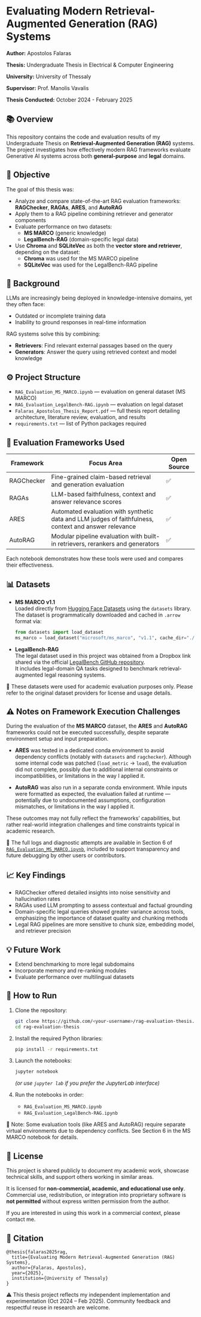 # Evaluating Modern Retrieval-Augmented Generation (RAG) Systems 

**Author:** Apostolos Falaras

**Thesis:** Undergraduate Thesis in Electrical & Computer Engineering

**University:** University of Thessaly

**Supervisor:** Prof. Manolis Vavalis

**Thesis Conducted:** October 2024 - February 2025


## 📚 Overview

This repository contains the code and evaluation results of my Undergraduate Thesis on **Retrieval-Augmented Generation (RAG)** systems. The project investigates how effectively modern RAG frameworks evaluate Generative AI systems across both **general-purpose** and **legal** domains.


## 🎯 Objective

The goal of this thesis was:
- Analyze and compare state-of-the-art RAG evaluation frameworks: **RAGChecker**, **RAGAs**, **ARES**, and **AutoRAG**
- Apply them to a RAG pipeline combining retriever and generator components
- Evaluate performance on two datasets:
    -  **MS MARCO** (generic knowledge)
    -  **LegalBench-RAG** (domain-specific legal data)
- Use **Chroma** and **SQLiteVec** as both the **vector store and retriever**, depending on the dataset:
    - **Chroma** was used for the MS MARCO pipeline
    - **SQLiteVec** was used for the LegalBench-RAG pipeline


## 🧠 Background

LLMs are increasingly being deployed in knowledge-intensive domains, yet they often face:
- Outdated or incomplete training data
- Inability to ground responses in real-time information

RAG systems solve this by combining:
- **Retrievers**: Find relevant external passages based on the query
- **Generators**: Answer the query using retrieved context and model knowledge


## ⚙️ Project Structure

- `RAG_Evaluation_MS_MARCO.ipynb` — evaluation on general dataset (MS MARCO)
- `RAG_Evaluation_LegalBench-RAG.ipynb` — evaluation on legal dataset
- `Falaras_Apostolos_Thesis_Report.pdf` — full thesis report detailing architecture, literature review, evaluation, and results
- `requirements.txt` — list of Python packages required


## 🧪 Evaluation Frameworks Used

| Framework    | Focus Area                                                          | Open Source  |
| ---------------- | ------------------------------------------------ | ----------------- |
| RAGChecker | Fine-grained claim-based retrieval and generation evaluation    |  ✅ |  
| RAGAs             | LLM-based faithfulness, context and answer relevance scores | ✅ |
| ARES                | Automated evaluation with synthetic data and LLM judges of faithfulness, context and answer relevance | ✅ |
| AutoRAG        | Modular pipeline evaluation with built-in retrievers, rerankers and generators | ✅ | 

Each notebook demonstrates how these tools were used and compares their effectiveness.


## 📊 Datasets

- **MS MARCO v1.1**  
  Loaded directly from [Hugging Face Datasets](https://huggingface.co/datasets/microsoft/ms_marco) using the `datasets` library.  
  The dataset is programmatically downloaded and cached in `.arrow` format via:

  ```python
  from datasets import load_dataset
  ms_marco = load_dataset("microsoft/ms_marco", "v1.1", cache_dir="./Datasets/", trust_remote_code=True)
  ```

- **LegalBench-RAG**  
  The legal dataset used in this project was obtained from a Dropbox link shared via the official [LegalBench GitHub repository](https://github.com/HazyResearch/legalbench).  
  It includes legal-domain QA tasks designed to benchmark retrieval-augmented legal reasoning systems.

📝 These datasets were used for academic evaluation purposes only. Please refer to the original dataset providers for license and usage details.


## ⚠️ Notes on Framework Execution Challenges

During the evaluation of the **MS MARCO** dataset, the **ARES** and **AutoRAG** frameworks could not be executed successfully, despite separate environment setup and input preparation.

- **ARES** was tested in a dedicated conda environment to avoid dependency conflicts (notably with `datasets` and `ragchecker`). Although some internal code was patched (`load_metric` → `load`), the evaluation did not complete, possibly due to additional internal constraints or incompatibilities, or limitations in the way I applied it.

- **AutoRAG** was also run in a separate conda environment. While inputs were formatted as expected, the evaluation failed at runtime — potentially due to undocumented assumptions, configuration mismatches, or limitations in the way I applied it.

These outcomes may not fully reflect the frameworks’ capabilities, but rather real-world integration challenges and time constraints typical in academic research.

📎 The full logs and diagnostic attempts are available in Section 6 of [`RAG_Evaluation_MS_MARCO.ipynb`](./RAG_Evaluation_MS_MARCO.ipynb), included to support transparency and future debugging by other users or contributors.


## 📈 Key Findings

- RAGChecker offered detailed insights into noise sensitivity and hallucination rates
- RAGAs used LLM prompting to assess contextual and factual grounding
- Domain-specific legal queries showed greater variance across tools, emphasizing the importance of dataset quality and chunking methods
- Legal RAG pipelines are more sensitive to chunk size, embedding model, and retriever precision


## 💡 Future Work

- Extend benchmarking to more legal subdomains
- Incorporate memory and re-ranking modules
- Evaluate performance over multilingual datasets

## 🔧 How to Run

1. Clone the repository:
   ```bash
   git clone https://github.com/<your-username>/rag-evaluation-thesis.git
   cd rag-evaluation-thesis
   ```

2. Install the required Python libraries:
   ```bash
   pip install -r requirements.txt
   ```

3. Launch the notebooks:
   ```bash
   jupyter notebook
   ```
   *(or use `jupyter lab` if you prefer the JupyterLab interface)*

4. Run the notebooks in order:
   - `RAG_Evaluation_MS_MARCO.ipynb`
   - `RAG_Evaluation_LegalBench-RAG.ipynb`

📝 Note: Some evaluation tools (like ARES and AutoRAG) require separate virtual environments due to dependency conflicts. See Section 6 in the MS MARCO notebook for details.


## 📄 License

This project is shared publicly to document my academic work, showcase technical skills, and support others working in similar areas.

It is licensed for **non-commercial, academic, and educational use only**.  
Commercial use, redistribution, or integration into proprietary software is **not permitted** without express written permission from the author.

If you are interested in using this work in a commercial context, please contact me.


## 📑 Citation

```
@thesis{falaras2025rag,
  title={Evaluating Modern Retrieval-Augmented Generation (RAG) Systems},
  author={Falaras, Apostolos},
  year={2025},
  institution={University of Thessaly}
}
```

⚠️ This thesis project reflects my independent implementation and experimentation (Oct 2024 – Feb 2025). Community feedback and respectful reuse in research are welcome.





